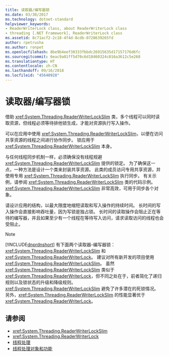 ```yaml
---
title: 读取器/编写器锁
ms.date: 03/30/2017
ms.technology: dotnet-standard
helpviewer_keywords:
- ReaderWriterLock class, about ReaderWriterLock class
- threading [.NET Framework], ReaderWriterLock class
ms.assetid: 8c71acf2-2c18-4f4d-8cdb-0728639265fd
author: rpetrusha
ms.author: ronpet
ms.openlocfilehash: 8be9b4eef30333fbbdc26915635d17157176d6fc
ms.sourcegitcommit: 6eac9a01ff5d70c6d18460324c016a3612c5e268
ms.translationtype: HT
ms.contentlocale: zh-CN
ms.lasthandoff: 09/16/2018
ms.locfileid: "45640928"
---
```

# <a name="reader-writer-locks"></a>读取器/编写器锁
借助 <xref:System.Threading.ReaderWriterLockSlim> 类，多个线程可以同时读取资源，但线程必须等待排他锁生成，才能对资源执行写入操作。  
  
 可以在应用中使用 <xref:System.Threading.ReaderWriterLockSlim>，以便在访问共享资源的线程之间进行协作同步。 锁应用于 <xref:System.Threading.ReaderWriterLockSlim> 本身。  
  
 与任何线程同步机制一样，必须确保没有线程规避 <xref:System.Threading.ReaderWriterLockSlim> 提供的锁定。 为了确保这一点，一种方法是设计一个类来封装共享资源。 此类的成员访问专用共享资源，并使用专用 <xref:System.Threading.ReaderWriterLockSlim> 执行同步。 有关示例，请参阅 <xref:System.Threading.ReaderWriterLockSlim> 类的代码示例。 <xref:System.Threading.ReaderWriterLockSlim> 非常高效，可用于同步各个对象。  
  
 请设计应用的结构，以最大限度地缩短读取和写入操作的持续时间。 长时间的写入操作会直接影响吞吐量，因为写锁是独占锁。 长时间的读取操作会阻止正在等待的编写器，并且如果至少有一个线程在等待写入访问，请求读取访问的线程也会受阻止。  
  
> [!NOTE]
>  [!INCLUDE[dnprdnshort](../../../includes/dnprdnshort-md.md)] 有下面两个读取器-编写器锁：<xref:System.Threading.ReaderWriterLockSlim> 和 <xref:System.Threading.ReaderWriterLock>。 建议对所有新开发的项目使用 <xref:System.Threading.ReaderWriterLockSlim>。 虽然 <xref:System.Threading.ReaderWriterLockSlim> 类似于 <xref:System.Threading.ReaderWriterLock>，但不同之处在于，前者简化了递归规则以及锁状态的升级和降级规则。 <xref:System.Threading.ReaderWriterLockSlim> 避免了许多潜在的死锁情况。 另外，<xref:System.Threading.ReaderWriterLockSlim> 的性能显著优于 <xref:System.Threading.ReaderWriterLock>。  
  
## <a name="see-also"></a>请参阅

- <xref:System.Threading.ReaderWriterLockSlim>  
- <xref:System.Threading.ReaderWriterLock>  
- [线程处理](../../../docs/standard/threading/index.md)  
- [线程处理对象和功能](../../../docs/standard/threading/threading-objects-and-features.md)

